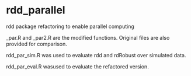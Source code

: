 # rdd_parallel
rdd package refactoring to enable parallel computing

_par.R and _par2.R are the modified functions. Original files are also provided for comparison.

rdd_par_sim.R was used to evaluate rdd and rdRobust over simulated data.

rdd_par_eval.R wasused to evaluate the refactored version.
